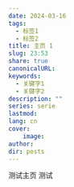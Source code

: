 ```yaml
---
date: 2024-03-16
tags:
  - 标签1
  - 标签2
title: 主页 1
slug: 23:53
share: true
canonicalURL: 
keywords:
  - 关键字1
  - 关键字2
description: ""
series: serie
lastmod: 
lang: cn
cover:
    image: 
author: 
dir: posts
---
```

测试主页
测试